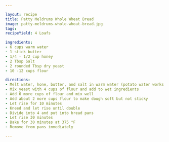 ```yaml
---

layout: recipe
title: Patty Meldrums Whole Wheat Bread
image: patty-meldrums-whole-wheat-bread.jpg
tags: 
recipeYield: 4 Loafs 

ingredients:
- 6 cups warm water
- 1 stick butter
- 1/4 - 1/2 cup honey 
- 2 Tbsp Salt
- 2 rounded Tbsp dry yeast
- 10 -12 cups flour 

directions:
- Melt water, hone, butter, and salt in warm water (potato water works really well)
- Mix yeast with 4 cups of flour and add to wet ingredients 
- Add 6 more cups of flour and mix well
- Add about 2 more cups flour to make dough soft but not sticky 
- Let rise for 10 minutes
- Kneed and let rise until double 
- Divide into 4 and put into bread pans
- Let rise 30 minutes
- Bake for 30 minutes at 375 °F
- Remove from pans immediately

---
```


